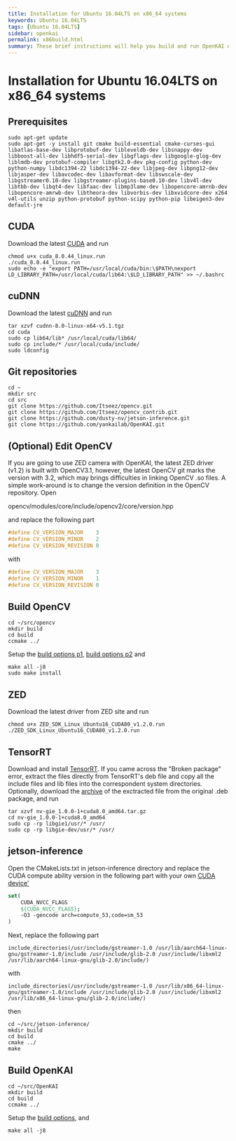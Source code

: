 ```yaml
---
title: Installation for Ubuntu 16.04LTS on x86_64 systems
keywords: Ubuntu 16.04LTS
tags: [Ubuntu 16.04LTS]
sidebar: openkai
permalink: x86build.html
summary: These brief instructions will help you build and run OpenKAI on Ubuntu 16.04LTS on x86_64 systems
---
```

# Installation for Ubuntu 16.04LTS on x86_64 systems

## Prerequisites

```shell
sudo apt-get update
sudo apt-get -y install git cmake build-essential cmake-curses-gui libatlas-base-dev libprotobuf-dev libleveldb-dev libsnappy-dev libboost-all-dev libhdf5-serial-dev libgflags-dev libgoogle-glog-dev liblmdb-dev protobuf-compiler libgtk2.0-dev pkg-config python-dev python-numpy libdc1394-22 libdc1394-22-dev libjpeg-dev libpng12-dev libjasper-dev libavcodec-dev libavformat-dev libswscale-dev libgstreamer0.10-dev libgstreamer-plugins-base0.10-dev libv4l-dev libtbb-dev libqt4-dev libfaac-dev libmp3lame-dev libopencore-amrnb-dev libopencore-amrwb-dev libtheora-dev libvorbis-dev libxvidcore-dev x264 v4l-utils unzip python-protobuf python-scipy python-pip libeigen3-dev default-jre
```

## CUDA
Download the latest [CUDA](https://developer.nvidia.com/cuda-downloads) and run

```shell
chmod u+x cuda_8.0.44_linux.run
./cuda_8.0.44_linux.run
sudo echo -e "export PATH=/usr/local/cuda/bin:\$PATH\nexport LD_LIBRARY_PATH=/usr/local/cuda/lib64:\$LD_LIBRARY_PATH" >> ~/.bashrc
```

## cuDNN
Download the latest [cuDNN](https://developer.nvidia.com/cudnn) and run

```shell
tar xzvf cudnn-8.0-linux-x64-v5.1.tgz
cd cuda
sudo cp lib64/lib* /usr/local/cuda/lib64/
sudo cp include/* /usr/local/cuda/include/
sudo ldconfig
```

## Git repositories

```shell
cd ~
mkdir src
cd src
git clone https://github.com/Itseez/opencv.git
git clone https://github.com/Itseez/opencv_contrib.git
git clone https://github.com/dusty-nv/jetson-inference.git
git clone https://github.com/yankailab/OpenKAI.git
```

## (Optional) Edit OpenCV
If you are going to use ZED camera with OpenKAI, the latest ZED driver (v1.2) is built with OpenCV3.1, however, the latest OpenCV git marks the version with 3.2, which may brings difficulties in linking OpenCV .so files. A simple work-around is to change the version definition in the OpenCV repository. Open

opencv/modules/core/include/opencv2/core/version.hpp

and replace the following part

```cpp
#define CV_VERSION_MAJOR    3
#define CV_VERSION_MINOR    2
#define CV_VERSION_REVISION 0
```

with

```cpp
#define CV_VERSION_MAJOR    3
#define CV_VERSION_MINOR    1
#define CV_VERSION_REVISION 0
```

## Build OpenCV

```shell
cd ~/src/opencv
mkdir build
cd build
ccmake ../
```
Setup the [build options p1](https://github.com/yankailab/OpenKAI/raw/master/doc/x86_64/Ubuntu/img/OpenCV_ccmake_1.png), [build options p2](https://github.com/yankailab/OpenKAI/raw/master/doc/x86_64/Ubuntu/img/OpenCV_ccmake_2.png) and

```shell
make all -j8
sudo make install
```

## ZED
Download the latest driver from ZED site and run

```shell
chmod u+x ZED_SDK_Linux_Ubuntu16_CUDA80_v1.2.0.run
./ZED_SDK_Linux_Ubuntu16_CUDA80_v1.2.0.run
```

## TensorRT
Download and install [TensorRT](https://developer.nvidia.com/tensorrt). If you came across the "Broken package" error, extract the files directly from TensorRT's deb file and copy all the include files and lib files into the correspondent system directories. Optionally, download the [archive]() of the exctracted file from the original .deb package, and run

```shell
tar xzvf nv-gie_1.0.0-1+cuda8.0_amd64.tar.gz
cd nv-gie_1.0.0-1+cuda8.0_amd64
sudo cp -rp libgie1/usr/* /usr/
sudo cp -rp libgie-dev/usr/* /usr/
```

## jetson-inference
Open the CMakeLists.txt in jetson-inference directory and replace the CUDA compute ability version in the following part with your own [CUDA device'](https://en.wikipedia.org/wiki/CUDA#GPUs_supported)

```cmake
set(
	CUDA_NVCC_FLAGS
	${CUDA_NVCC_FLAGS}; 
    -O3 -gencode arch=compute_53,code=sm_53
)
```

Next, replace the following part

```shell
include_directories(/usr/include/gstreamer-1.0 /usr/lib/aarch64-linux-gnu/gstreamer-1.0/include /usr/include/glib-2.0 /usr/include/libxml2 /usr/lib/aarch64-linux-gnu/glib-2.0/include/)
```

with

```shell
include_directories(/usr/include/gstreamer-1.0 /usr/lib/x86_64-linux-gnu/gstreamer-1.0/include /usr/include/glib-2.0 /usr/include/libxml2 /usr/lib/x86_64-linux-gnu/glib-2.0/include/)
```

then

```shell
cd ~/src/jetson-inference/
mkdir build
cd build
cmake ../
make
```

## Build OpenKAI

```shell
cd ~/src/OpenKAI
mkdir build
cd build
ccmake ../
```
Setup the [build options](https://github.com/yankailab/OpenKAI/raw/master/doc/x86_64/Ubuntu/img/OpenKAI_ccmake.png), and

```shell
make all -j8
```
